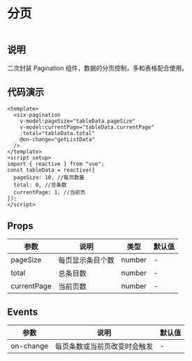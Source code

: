 # 分页

<img :src="$withBase('/imgs/pagination.png')">

## 说明

二次封装 Pagination 组件，数据的分页控制，多和表格配合使用。

## 代码演示

```vue
<template>
  <six-pagination
    v-model:pageSize="tableData.pageSize"
    v-model:currentPage="tableData.currentPage"
    :total="tableData.total"
    @on-change="getListData"
  />
</template>
<script setup>
import { reactive } from "vue";
const tableData = reactive({
  pageSize: 10, //每页数量
  total: 0, //总条数
  currentPage: 1, //当前页
});
</script>
```

## Props

| 参数        | 说明             | 类型   | 默认值 |
| ----------- | ---------------- | ------ | ------ |
| pageSize    | 每页显示条目个数 | number | -      |
| total       | 总条目数         | number | -      |
| currentPage | 当前页数         | number | -      |

## Events

| 参数      | 说明                         | 默认值 |
| --------- | ---------------------------- | ------ |
| on-change | 每页条数或当前页改变时会触发 | -      |
